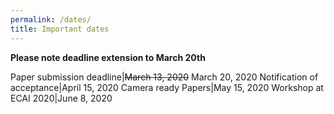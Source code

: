 ```yaml
---
permalink: /dates/
title: Important dates
---
```


**Please note deadline extension to March 20th**

Paper submission deadline|~~March 13, 2020~~ March 20, 2020
Notification of acceptance|April 15, 2020
Camera ready Papers|May 15, 2020
Workshop at ECAI 2020|June 8, 2020 
